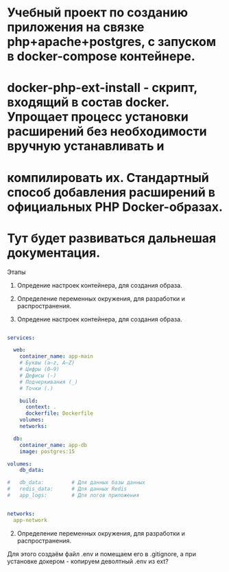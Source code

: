 # Учебный проект по созданию приложения на связке php+apache+postgres, с запуском в docker-compose контейнере.

# docker-php-ext-install - скрипт, входящий в состав docker. Упрощает процесс установки расширений без необходимости вручную устанавливать и 
# компилировать их. Стандартный способ добавления расширений в официальных PHP Docker-образах.



# Тут будет развиваться дальнешая документация.
Этапы
1. Опредение настроек контейнера, для создания образа.
2. Определение переменных окружения, для разработки и распространения.


1. Опредение настроек контейнера, для создания образа.

```dockerfile


```

```yaml
services:

  web:
    container_name: app-main
    # Буквы (a–z, A–Z)
    # Цифры (0–9)
    # Дефисы (-)
    # Подчеркивания (_)
    # Точки (.)

    build:
      context: .
      dockerfile: Dockerfile
    volumes:
    networks:

  db:
    container_name: app-db
    image: postgres:15

volumes:
    db_data:

#   db_data:         # Для данных базы данных
#   redis_data:      # Для данных Redis
#   app_logs:        # Для логов приложения


networks:
  app-network

```


2. Определение переменных окружения, для разработки и распространения.

Для этого создаём файл .env и помещаем его в .gitignore,  а при установке докером - копируем деволтный .env из ext?